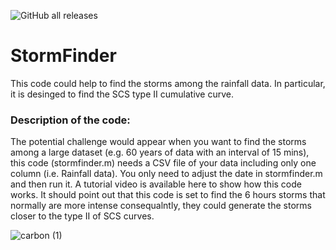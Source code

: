 ![GitHub all releases](https://img.shields.io/github/downloads/DocuFlood/StormFinder/total)
# StormFinder
This code could help to find the storms among the rainfall data. In particular, it is desinged to find the SCS type II cumulative curve. 
### Description of the code: 
The potential challenge would appear when you want to find the storms among a large dataset (e.g. 60 years of data with an interval of 15 mins), this code (stormfinder.m) needs a CSV file of your data including only one column (i.e. Rainfall data). You only need to adjust the date in stormfinder.m and then run it. A tutorial video is available here to show how this code works. It should point out that this code is set to find the 6 hours storms that normally are more intense consequalntly, they could generate the storms closer to the type II of SCS curves. 

![carbon (1)](https://github.com/DocuFlood/StormFinder/assets/142851676/a6a6d522-8397-4fa6-8a5d-e38d4f543138)



